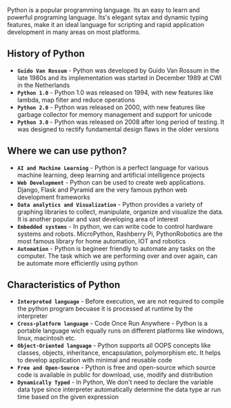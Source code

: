 Python is a popular programming language. Its an easy to learn and powerful programing language. Its's elegant sytax and dynamic typing features, make it an ideal language for scripting and rapid application development in many areas on most platforms.

## **History of Python**

* **`Guido Van Rossum`** - Python was developed by Guido Van Rossum in the late 1980s and its implementation was started in December 1989 at CWI in the Netherlands
* **`Python 1.0`** - Python 1.0 was released on 1994, with new features like lambda, map filter and reduce operations
* **`Python 2.0`** - Python was released on 2000, with new features like garbage collector for memory management and support for unicode
* **`Python 3.0`** - Python was released on 2008 after long period of testing. It was designed to rectify fundamental design flaws in the older versions

## **Where we can use python?**

* **`AI and Machine Learning`** - Python is a perfect language for various machine learning, deep learning and artificial intelligence projects
* **`Web Development`** - Python can be used to create web applications. Django, Flask and Pyramid are the very famous python web development frameworks
* **`Data analytics and Visualization`** - Python provides a variety of graphing libraries to collect, manipulate, organize and visualize the data. It is another popular and vast developing area of interest
* **`Embedded systems`** - In python, we can write code to control hardware systems and robots. MicroPython, Rashberry Pi, PythonRobotics are the most famous library for home automation, IOT and robotics
* **`Automation`** - Python is begineer friendly to automate any tasks on the computer. The task which we are performing over and over again, can be automate more efficiently using python

## **Characteristics of Python**

* **`Interpreted language`** - Before execution, we are not required to compile the python program becuase it is processed at runtime by the interpreter
* **`Cross-platform language`** - Code Once Run Anywhere - Python is a portable language wich equally runs on different platforms like windows, linux, macintosh etc.
* **`Object-Oriented language`** - Python supports all OOPS concepts like classes, objects, inheritance, encapsulation, polymorphism etc. It helps to develop application with minimal and reusable code
* **`Free and Open-Source`** - Python is free and open-source which source code is available in public for download, use, modify and distribution
* **`Dynamically Typed`** - In Python, We don't need to declare the variable data type since interpreter automatically determine the data type ar run time based on the given expression

